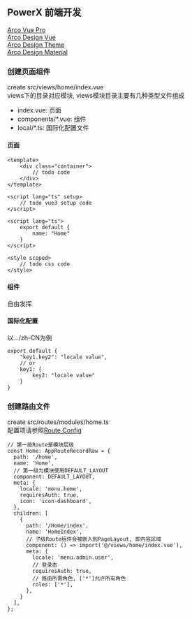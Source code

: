 ## PowerX 前端开发
[Arco Vue Pro](https://arco.design/vue/docs/pro)  
[Arco Design Vue](https://arco.design/vue)  
[Arco Design Theme](https://arco.design/themes)  
[Arco Design Material](https://arco.design/material)
### 创建页面组件
create src/views/home/index.vue  
views下的目录对应模块, views模块目录主要有几种类型文件组成
- index.vue: 页面
- components/*.vue: 组件
- local/*.ts: 国际化配置文件

#### 页面
```
<template>
    <div class="container">
        // todo code
    </div>
</template>

<script lang="ts" setup>
    // todo vue3 setup code
</script>

<script lang="ts">
    export default {
        name: "Home"
    }
</script>

<style scoped>
    // todo css code
</style>
```

#### 组件
自由发挥

#### 国际化配置
以.../zh-CN为例
```
export default {
    "key1.key2": "locale value",
    // or
    key1: {
        key2: "locale value"
    }
}
```

### 创建路由文件
create src/routes/modules/home.ts  
配置项请参照[Route Config](https://arco.design/vue/docs/pro/routes-and-menu)
```
// 第一级Route是模块层级
const Home: AppRouteRecordRaw = {
  path: '/home',
  name: 'Home',
  // 第一级为模块使用DEFAULT_LAYOUT
  component: DEFAULT_LAYOUT,
  meta: {
    locale: 'menu.home',
    requiresAuth: true,
    icon: 'icon-dashboard',
  },
  children: [
    {
      path: '/Home/index',
      name: 'HomeIndex',
      // 子级Route组件会被嵌入到PageLayout, 即内容区域
      component: () => import('@/views/home/index.vue'),
      meta: {
        locale: 'menu.admin.user',
        // 登录态
        requiresAuth: true,
        // 路由所需角色, ['*']允许所有角色
        roles: ['*'],
      },
    }
  ],
};
```
